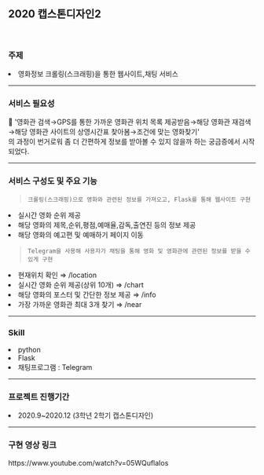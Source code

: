 ## 2020 캡스톤디자인2

<br>

<h3>주제</h3>
<li>영화정보 크롤링(스크래핑)을 통한 웹사이트,채팅 서비스
<hr>
<h3>서비스 필요성</h3>
<aside>
🎥 '영화관 검색→GPS를 통한 가까운 영화관 위치 목록 제공받음→해당 영화관 재검색→해당 영화관 사이트의 상영시간표 찾아봄→조건에 맞는 영화찾기'
</aside>의 과정이 번거로워 좀 더 간편하게 정보를 받아볼 수 있지 않을까 하는 궁금증에서 시작되었다.
<hr>
<h3>서비스 구성도 및 주요 기능</h3>

> `크롤링(스크래핑)으로 영화와 관련된 정보를 가져오고, Flask를 통해 웹사이트 구현`

<li>실시간 영화 순위 제공
<li>해당 영화의 제목,순위,평점,예매율,감독,출연진 등의 정보 제공
<li>해당 영화의 예고편 및 예매하기 페이지 이동

<br>

> `Telegram을 사용해 사용자가 채팅을 통해 영화 및 영화관에 관련된 정보를 받을 수 있게 구현`

<li>현재위치 확인 ⇒ /location
<li>실시간 영화 순위 제공(상위 10개) ⇒ /chart
<li>해당 영화의 포스터 및 간단한 정보 제공 ⇒ /info
<li>가장 가까운 영화관 최대 3개 찾기 ⇒ /near
<hr>

<h3>Skill</h3>
<li>python
<li>Flask
<li>채팅프로그램 : Telegram
<hr>
<h3>프로젝트 진행기간</h3>
<li>2020.9~2020.12 (3학년 2학기 캡스톤디자인)
<hr>
<h3>구현 영상 링크</h3>
https://www.youtube.com/watch?v=05WQuflaIos
